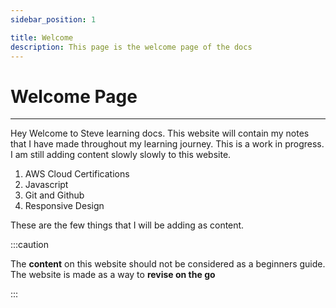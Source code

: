 ```yaml
---
sidebar_position: 1

title: Welcome
description: This page is the welcome page of the docs
---
```


# Welcome Page

---

Hey Welcome to Steve learning docs. This website will contain my notes that I have made throughout my learning journey.
This is a work in progress. I am still adding content slowly slowly to this website.

1. AWS Cloud Certifications
1. Javascript
1. Git and Github
1. Responsive Design

These are the few things that I will be adding as content.

:::caution

The **content** on this website should not be considered as a beginners guide.  
The website is made as a way to **revise on the go**

:::
